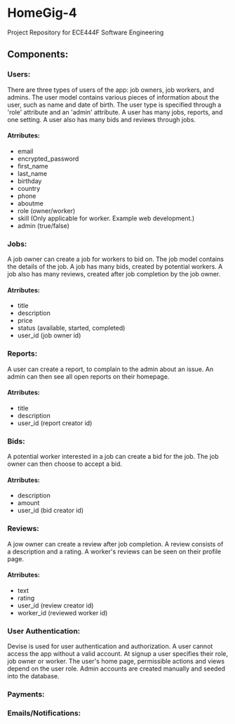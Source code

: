 # HomeGig-4
Project Repository for ECE444F Software Engineering 

## Components:

  ### Users:
  There are three types of users of the app: job owners, job workers, and admins. The user model contains various pieces of   information about the user, such as name and date of birth. The user type is specified through a 'role' attribute and an     'admin' attribute. A user has many jobs, reports, and one setting. A user also has many bids and reviews through jobs.
  
   #### Atrributes:
   * email
   * encrypted_password
   * first_name
   * last_name
   * birthday
   * country
   * phone
   * aboutme
   * role (owner/worker)
   * skill (Only applicable for worker. Example web development.)
   * admin (true/false)

  ### Jobs:
  A job owner can create a job for workers to bid on. The job model contains the details of the job. A job has many bids,     created by potential workers. A job also has many reviews, created after job completion by the job owner.

   #### Atrributes:
   * title
   * description
   * price
   * status (available, started, completed)
   * user_id (job owner id)
  
  ### Reports:
  A user can create a report, to complain to the admin about an issue. An admin can then see all open reports on their         homepage.

   #### Atrributes:
   * title
   * description
   * user_id (report creator id)
  
  ### Bids:
  A potential worker interested in a job can create a bid for the job. The job owner can then choose to accept a bid.

   #### Atrributes:
   * description
   * amount
   * user_id (bid creator id)
   
  ### Reviews:
  A jow owner can create a review after job completion. A review consists of a description and a rating. A worker's reviews   can be seen on their profile page.

   #### Atrributes:
   * text
   * rating
   * user_id (review creator id)
   * worker_id (reviewed worker id)
   

  ### User Authentication:
  Devise is used for user authentication and authorization. A user cannot access the app without a valid account. At signup   a user specifies their role, job owner or worker. The user's home page, permissible actions and views depend on the user     role. Admin accounts are created manually and seeded into the database.

  ### Payments:
  
  ### Emails/Notifications:









